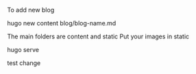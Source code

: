 To add new blog

hugo new content blog/blog-name.md

The main folders are content and static
Put your images in static

hugo serve

test change